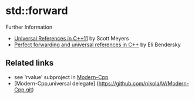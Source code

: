 # std::forward

Further Information
* [Universal References in C++11](https://isocpp.org/blog/2012/11/universal-references-in-c11-scott-meyers) by Scott Meyers
* [Perfect forwarding and universal references in C++](http://eli.thegreenplace.net/2014/perfect-forwarding-and-universal-references-in-c/) by Eli Bendersky

## Related links
* see 'rvalue' subproject in [Modern-Cpp](https://github.com/nikolaAV/Modern-Cpp.git)
* [Modern-Cpp,universal delegate] (https://github.com/nikolaAV/Modern-Cpp.git) 
